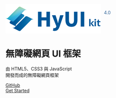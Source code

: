 <!-- _coverpage.md -->

<!-- # HyUI <small>4.0</small> -->

<div class="info">
<div class="logo">
      <img src="logo.png" alt="" class="imgResponsive" />
    <span>4.0</span>
</div>

<h1>
  無障礙網頁 UI 框架
</h1>
<p >
  由 HTML5、CSS3 與 JavaScript <br>開發而成的無障礙網頁框架
</p>

<div class="btnList" >
<span >
  <a href="https://github.com/HywebU00/HyUI_v4.0/">GitHub</a>
</span>
<span >
  <a href="#?id=hyui-kit">Get Started</a>
</span>
</div>
</div>

<style>
  .info{
        margin: 0 0 10% 30%;
  }
  .logo{
    width: 360px;
    margin: 0 auto;
    position: relative;
  }
  .logo span{
    margin-right: 2em;
    text-align: end;
    position: absolute;
    top: 1.25em;
    color:#336699;
    right: 0;
  }
  
  section.cover a{
    border-radius: 2rem;
    
    /* border: 1px solid #0156a2; */
    /* color: #0156a2; */
    color:#fff;
    display: inline-block;
    font-size: 1.05rem;
    letter-spacing: .1rem;
    margin: 0.5rem 1rem;
    padding: 0.75em 2rem;
    text-decoration: none;
    transition: all .15s ease;
    width:250px;
    margin: 0.25em;
    background: rgb(0,93,157); /* Old browsers */
    background: -moz-linear-gradient(45deg,  rgba(0,93,157,1) 0%, rgba(152,209,167,1) 40%, rgba(0,152,255) 100%); /* FF3.6-15 */
    background: -webkit-linear-gradient(45deg,  rgba(0,93,157,1) 0%,rgba(152,209,167,1) 40%, rgba(0,152,255) 100%); /* Chrome10-25,Safari5.1-6 */
    background: linear-gradient(45deg,  rgba(0,93,157,1) 0%,rgba(152,209,167,1) 40%, rgba(0,152,255) 100%); /* W3C, IE10+, FF16+, Chrome26+, Opera12+, Safari7+ */
    filter: progid:DXImageTransform.Microsoft.gradient( startColorstr='#005d9d', endColorstr='#98d1a7',GradientType=1 ); /* IE6-9 fallback on horizontal gradient */

background-size: 300% 100%;
}
section.cover a:hover{
background-position: 100% 0;
moz-transition: all .4s ease-in-out;
-o-transition: all .4s ease-in-out;
-webkit-transition: all .4s ease-in-out;
transition: all .4s ease-in-out;

}
.btnList{
display:flex;
flex-wrap: wrap;
justify-content: center;
}
.btnList span{
width: 100%;
}
.cover.show{
background-repeat: no-repeat !important;
background-size:36% !important;
background-image: url(cover.png) !important;
background-position: left bottom !important;

}
@media screen and (max-width: 1440px){
.cover.show{
background-size:40% !important;
}
}
@media screen and (max-width: 1200px){
.cover.show{
background-size:50% !important;
}
}
@media screen and (max-width: 767px){
.cover.show{
background-image:none !important;
}
.cover.show:after{
background-position: center;
}
.info{
margin: 0 0 10% 0;
}
}
.cover.show:after{
content:'';
background-image: url(cover_bg.png) !important;

width: 100%;
position: absolute;
height: 100%;
z-index: -1;
    background-repeat: no-repeat;
    background-size: cover;
    background-position: right;

}
section.cover h1{
color:#336699;
font-size: 1.8em;
font-weight: 700;
margin:0.75em 0 0 0;

}
section.cover p {
color:#336699;
font-size: 1em;
margin-top: 0em;
margin-bottom:1.75em;
}
</style>
